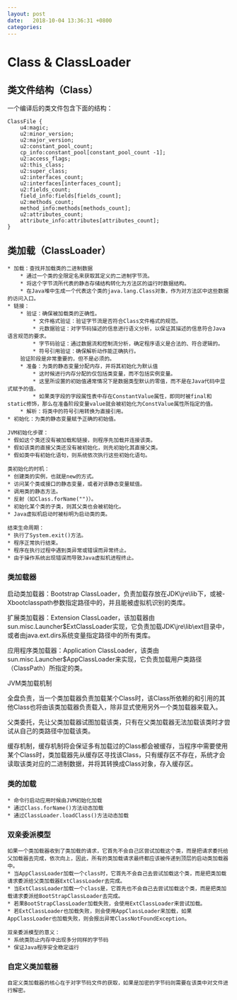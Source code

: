```yaml
---
layout: post
date:   2018-10-04 13:36:31 +0800
categories: 
---
```

# Class & ClassLoader
## 类文件结构（Class）
一个编译后的类文件包含下面的结构：
```
ClassFile {
    u4:magic;
    u2:minor_version;
    u2:major_version;
    u2:constant_pool_count;
    cp_info:constant_pool[constant_pool_count -1];
    u2:access_flags;
    u2:this_class;
    u2:super_class;
    u2:interfaces_count;
    u2:interfaces[interfaces_count];
    u2:fields_count;
    field_info:fields[fields_count];
    u2:methods_count;
    method_info:methods[methods_count];
    u2:attributes_count;
    attribute_info:attributes[attributes_count];
}
```
## 类加载（ClassLoader）
    * 加载：查找并加载类的二进制数据
        * 通过一个类的全限定名来获取其定义的二进制字节流。
        * 将这个字节流所代表的静态存储结构转化为方法区的运行时数据结构。
        * 在Java堆中生成一个代表这个类的java.lang.Class对象，作为对方法区中这些数据的访问入口。
    * 链接：
        * 验证：确保被加载类的正确性。
            * 文件格式验证：验证字节流是否符合Class文件格式的规范。
            * 元数据验证：对字节码描述的信息进行语义分析，以保证其描述的信息符合Java语言规范的要求。
            * 字节码验证：通过数据流和控制流分析，确定程序语义是合法的、符合逻辑的。
            * 符号引用验证：确保解析动作能正确执行。
        验证阶段是非常重要的，但不是必须的。
        * 准备：为类的静态变量分配内存，并将其初始化为默认值
            * 这时候进行内存分配的仅包括类变量，而不包括实例变量。
            * 这里所设置的初始值通常情况下是数据类型默认的零值，而不是在Java代码中显式赋予的值。
            * 如果类字段的字段属性表中存在ConstantValue属性，即同时被final和static修饰，那么在准备阶段变量value就会被初始化为ConstValue属性所指定的值。
        * 解析：将类中的符号引用转换为直接引用。
    * 初始化：为类的静态变量赋予正确的初始值。
    
    JVM初始化步骤：
    * 假如这个类还没有被加载和链接，则程序先加载并连接该类。
    * 假如该类的直接父类还没有被初始化，则先初始化其直接父类。
    * 假如类中有初始化语句，则系统依次执行这些初始化语句。
    
    类初始化的时机：
    * 创建类的实例，也就是new的方式。
    * 访问某个类或接口的静态变量，或者对该静态变量赋值。
    * 调用类的静态方法。
    * 反射（如Class.forName("")）。
    * 初始化某个类的子类，则其父类也会被初始化。
    * Java虚拟机启动时被标明为启动类的类。
    
    结束生命周期：
    * 执行了System.exit()方法。
    * 程序正常执行结束。
    * 程序在执行过程中遇到类异常或错误而异常终止。
    * 由于操作系统出现错误而导致Java虚拟机进程终止。

### 类加载器
启动类加载器：Bootstrap ClassLoader，负责加载存放在JDK\jre\lib下，或被-Xbootclasspath参数指定路径中的，并且能被虚拟机识别的类库。

扩展类加载器：Extension ClassLoader，该加载器由sun.misc.Launcher$ExtClassLoader实现，它负责加载JDK\jre\lib\ext目录中，或者由java.ext.dirs系统变量指定路径中的所有类库。

应用程序类加载器：Application ClassLoader，该类由sun.misc.Launcher$AppClassLoader来实现，它负责加载用户类路径（ClassPath）所指定的类。

JVM类加载机制

全盘负责，当一个类加载器负责加载某个Class时，该Class所依赖的和引用的其他Class也将由该类加载器负责载入，除非显式使用另外一个类加载器来载入。

父类委托，先让父类加载器试图加载该类，只有在父类加载器无法加载该类时才尝试从自己的类路径中加载该类。

缓存机制，缓存机制将会保证多有加载过的Class都会被缓存，当程序中需要使用某个Class时，类加载器先从缓存区寻找该Class，只有缓存区不存在，系统才会读取该类对应的二进制数据，并将其转换成Class对象，存入缓存区。

### 类的加载
    * 命令行启动应用时候由JVM初始化加载
    * 通过Class.forName()方法动态加载
    * 通过ClassLoader.loadClass()方法动态加载

### 双亲委派模型
    如果一个类加载器收到了类加载的请求，它首先不会自己区尝试加载这个类，而是把请求委托给父加载器去完成，依次向上，因此，所有的类加载请求最终都应该被传递到顶层的启动类加载器中。
    * 当AppClassLoader加载一个class时，它首先不会自己去尝试加载这个类，而是把类加载请求委派给父类加载器ExtClassLoader去完成。
    * 当ExtClassLoader加载一个class是，它首先也不会自己去尝试加载这个类，而是把类加载请求委派给BootStrapClassLoader去完成。
    * 若果BootStrapClassLoader加载失败，会使用ExtClassLoader来尝试加载。
    * 若ExtClassLoader也加载失败，则会使用AppClassLoader来加载，如果AppClassLoader也加载失败，则会报出异常ClassNotFoundException。
    
    双亲委派模型的意义：
    * 系统类防止内存中出现多分同样的字节码
    * 保证Java程序安全稳定运行

### 自定义类加载器
    自定义类加载器的核心在于对字节码文件的获取，如果是加密的字节码则需要在该类中对文件进行解密。